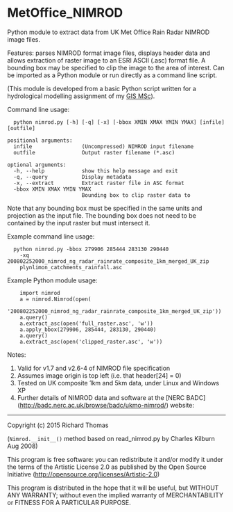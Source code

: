 # MetOffice_NIMROD
Python module to extract data from UK Met Office Rain Radar NIMROD image files.

Features: parses NIMROD format image files, displays header data and allows extraction of
raster image to an ESRI ASCII (.asc) format file. A bounding box may be
specified to clip the image to the area of interest. Can be imported as a
Python module or run directly as a command line script.

(This module is developed from a basic Python script written for a hydrological
modelling assignment of my [GIS MSc](http://richard-thomas.github.io/GIS_MSc/)).

Command line usage:
```
  python nimrod.py [-h] [-q] [-x] [-bbox XMIN XMAX YMIN YMAX] [infile] [outfile]

positional arguments:
  infile                (Uncompressed) NIMROD input filename
  outfile               Output raster filename (*.asc)

optional arguments:
  -h, --help            show this help message and exit
  -q, --query           Display metadata
  -x, --extract         Extract raster file in ASC format
  -bbox XMIN XMAX YMIN YMAX
                        Bounding box to clip raster data to
```

Note that any bounding box must be specified in the same units and projection
as the input file. The bounding box does not need to be contained by the input
raster but must intersect it.

Example command line usage:
```
  python nimrod.py -bbox 279906 285444 283130 290440
    -xq 200802252000_nimrod_ng_radar_rainrate_composite_1km_merged_UK_zip
    plynlimon_catchments_rainfall.asc
```

Example Python module usage:
```
    import nimrod
    a = nimrod.Nimrod(open(
        '200802252000_nimrod_ng_radar_rainrate_composite_1km_merged_UK_zip'))
    a.query()
    a.extract_asc(open('full_raster.asc', 'w'))
    a.apply_bbox(279906, 285444, 283130, 290440)
    a.query()
    a.extract_asc(open('clipped_raster.asc', 'w'))
```

Notes:
  1. Valid for v1.7 and v2.6-4 of NIMROD file specification
  2. Assumes image origin is top left (i.e. that header[24] = 0)
  3. Tested on UK composite 1km and 5km data, under Linux and Windows XP
  4. Further details of NIMROD data and software at the [NERC BADC]
  (http://badc.nerc.ac.uk/browse/badc/ukmo-nimrod/) website:
         
----
Copyright (c) 2015 Richard Thomas

(`Nimrod.__init__()` method based on read_nimrod.py by Charles Kilburn Aug 2008)

This program is free software: you can redistribute it and/or modify
it under the terms of the Artistic License 2.0 as published by the
Open Source Initiative (http://opensource.org/licenses/Artistic-2.0)

This program is distributed in the hope that it will be useful,
but WITHOUT ANY WARRANTY; without even the implied warranty of
MERCHANTABILITY or FITNESS FOR A PARTICULAR PURPOSE.
